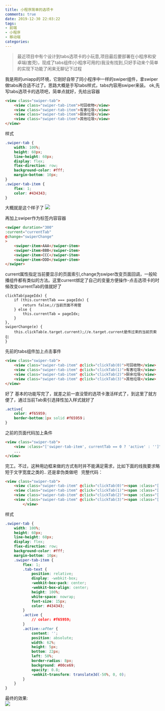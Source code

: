 ```yaml
---
title: 小程序简单的选项卡
comments: true
date: 2019-12-30 22:03:22
tags:
- 前端
- 小程序
- 移动端
categories:
---
```


> 最近项目中有个设计到tabs选项卡的小玩意,项目最后要部署在小程序和安卓端(套壳)，现成了tabs组件(小程序可用的)我没有找到,只好手动来个简单的实现下功能了闲来无聊记下过程

我是用的uniapp的环境，它刚好自带了同小程序中一样的swiper组件，拿swiper做tabs再合适不过了。思路大概是手写tabs样式，tabs内容用swiper来装。
ok,先写tabs选项卡的选项吧，简单点就好，先给出容器
``` HTML
<view class="swiper-tab">
	<view class="swiper-tab-item">可回收物</view>
	<view class="swiper-tab-item">有害垃圾</view>
	<view class="swiper-tab-item">厨余垃圾</view>
	<view class="swiper-tab-item">其他垃圾</view>
</view>
```
样式
``` CSS
.swiper-tab {
	width: 100%;
	height: 60px;
	line-height: 60px;
	display: flex;
	flex-direction: row;
	background-color: #fff;
	margin-bottom: 10px;
}
.swiper-tab-item {
	flex: 1;
	color: #434343;
}
```
大概就是这个样子了
![](http://101.200.165.62/blogRecourse/img/tab_demo1.png)

再加上swiper作为标签内容容器
``` HTML
<swiper duration="300"
:current="currentTab"
@change="swiperChange"
>
	<swiper-item>AAA</swiper-item>
	<swiper-item>BBB</swiper-item>
	<swiper-item>CCC</swiper-item>
	<swiper-item>DDD</swiper-item>
</swiper>
```
current属性指定当前要显示的页面索引,change为swiper改变页面回调，一般轮播组件都有类似的方法。这里current绑定了自己的变量方便操作-点击选项卡的时候改变currentTab的值就好了
``` JS
clickTab(pageIdx) {
	if (this.currentTab === pageIdx) {
		return false;//当前页面不用管
	} else {
		this.currentTab = pageIdx;
	}
},
swiperChange(e) {
	this.clickTab(e.target.current);//e.target.current是传过来的当前页索引
}
```

先前的tabs组件加上点击事件


``` HTML
<view class="swiper-tab">
	<view class="swiper-tab-item" @click="clickTab(0)">可回收物</view>
	<view class="swiper-tab-item" @click="clickTab(1)">有害垃圾</view>
	<view class="swiper-tab-item" @click="clickTab(2)">厨余垃圾</view>
	<view class="swiper-tab-item" @click="clickTab(3)">其他垃圾</view>
</view>
```

好了 基本的功能写完了，就差之前一直没管的选项卡激活样式了，到这里了就方便了，通过当前Tab索引选择性加入样式就好了
``` CSS
.active{
	color: #f65959;
	border-bottom:1px solid #f65959；
}
```
之前的页面代码加上条件
``` HTML
<view class="swiper-tab">
	<view :class="['swiper-tab-item', currentTab == 0 ? 'active' : '']" @click="clickTab(0)">可回收物</view>
	...
</view>
```
完工。不过，这种用边框来做的方式有时并不能满足需求，比如下面的线我要求略短于文字宽度之类的..
还是拿伪类做吧
&nbsp;
完整代码：
``` HTML
<view class="swiper-tab">
	<view class="swiper-tab-item" @click="clickTab(0)"><span :class="['tab-text', currentTab == 0 ? 'active' : '']">可回收物</span></view>
	<view class="swiper-tab-item" @click="clickTab(1)"><span :class="['tab-text', currentTab == 1 ? 'active' : '']">有害垃圾</span></view>
	<view class="swiper-tab-item" @click="clickTab(2)"><span :class="['tab-text', currentTab == 2 ? 'active' : '']">厨余垃圾</span></view>
	<view class="swiper-tab-item" @click="clickTab(3)"><span :class="['tab-text', currentTab == 3 ? 'active' : '']">其他垃圾</span></view>
		</view>
```
样式
``` CSS
.swiper-tab {
	width: 100%;
	height: 60px;
	line-height: 60px;
	display: flex;
	flex-direction: row;
	background-color: #fff;
	margin-bottom: 10px;
	.swiper-tab-item {
		flex: 1;
		.tab-text {
			position: relative;
			display: -webkit-box;
			-webkit-box-pack: center;
			-webkit-box-align: center;
			height: 100%;
			white-space: nowrap;
			font-size: 15px;
			color: #434343;
		}
		.active {
			// color: #f65959;
		}
		.active::after {
			content: '';
			position: absolute;
			width: 62%;
			height: 5px;
			bottom: 22px;
			left: 50%;
			border-radius: 8px;
			background: #00ce69;
			opacity: 0.8;
			-webkit-transform: translate3d(-50%, 0, 0);
		}
	}
}
```

最终的效果:  
![](http://101.200.165.62/blogRecourse/img/tab_demo2.gif)





